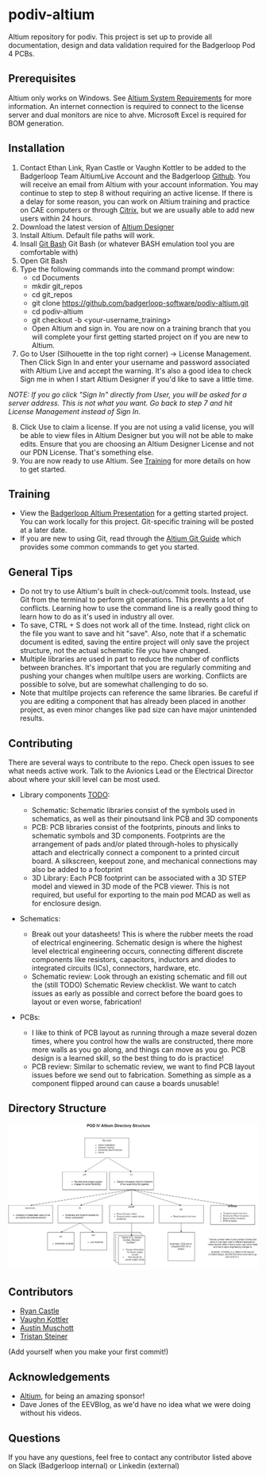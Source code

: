 # podiv-altium
Altium repository for podiv. This project is set up to provide all documentation, design and data validation required for the Badgerloop Pod 4 PCBs.

## Prerequisites
Altium only works on Windows. See  [Altium System Requirements](https://www.altium.com/documentation/18.0/display/ADES/Altium+Designer+-+((System+Requirements))") for more information. An internet connection is required to connect to the license server and dual monitors are nice to ahve. Microsoft Excel is required for BOM generation.

## Installation
1. Contact Ethan Link, Ryan Castle or Vaughn Kottler to be added to the Badgerloop Team AltiumLive Account and the Badgerloop [Github](https://github.com/badgerloop-software"). You will receive an email from Altium with your account information. You may continue to step to step 8 without requiring an active license. If there is a delay for some reason, you can work on Altium training and practice on CAE computers or through [Citrix](https://remote.engr.wisc.edu/vpn/index.html), but we are usually able to add new users within 24 hours. 
2. Download the latest version of [Altium Designer](https://www.altium.com/products/downloads) 
3.  Install Altium. Default file paths will work.
4. Insall [Git Bash](https://gitforwindows.org/") Git Bash (or whatever BASH emulation tool you are comfortable with)
5. Open Git Bash
6. Type the following commands into the command prompt window:
   + cd Documents
   + mkdir git_repos
   + cd git_repos
   + git clone https://github.com/badgerloop-software/podiv-altium.git
   + cd podiv-altium
   + git checkout -b <your-username_training>
   + Open Altium and sign in. You are now on a training branch that you will complete your first getting started project on if you are new to Altium. 
7. Go to User (Silhouette in the top right corner) -> License Management. Then Click Sign In and enter your username and password associated with Altium Live and accept the warning. It's also a good idea to check Sign me in when I start Altium Designer if you'd like to save a little time.

_NOTE: If you go click "Sign In" directly from User, you will be asked for a server address. This is not what you want. Go back to step 7 and hit License Management instead of Sign In._ 

8. Click Use to claim a license. If you are not using a valid license, you will be able to view files in Altium Designer but you will not be able to make edits. Ensure that you are choosing an Altium Designer License and not our PDN License. That's something else. 
9. You are now ready to use Altium. See [Training](#training) for more details on how to get started. 

## Training

+ View the [Badgerloop Altium Presentation](https://uwmadison.box.com/s/2sdt8kfaeyde04sg8edn62u7vtrdsiyx") for a getting started project. You can work locally for this project. Git-specific training will be posted at a later date. 
+ If you are new to using Git, read through the [Altium Git Guide](https://uwmadison.app.box.com/file/324684243638) which provides some common commands to get you started. 

## General Tips
+ Do not try to use Altium's built in check-out/commit tools. Instead, use Git from the terminal to perform git operations. This prevents a lot of conflicts. Learning how to use the command line is a really good thing to learn how to do as it's used in industry all over.
+ To save, CTRL + S does not work all of the time. Instead, right click on the file you want to save and hit "save". Also, note that if a schematic document is edited, saving the entire project will only save the project structure, not the actual schematic file you have changed. 
+ Multiple libraries are used in part to reduce the number of conflicts between branches. It's important that you are regularly commiting and pushing your changes when multilpe users are working. Conflicts are possible to solve, but are somewhat challenging to do so. 
+ Note that multilpe projects can reference the same libraries. Be careful if you are editing a component that has already been placed in another project, as even minor changes like pad size can have major unintended results. 

## Contributing
There are several ways to contribute to the repo. Check open issues to see what needs active work. Talk to the Avionics Lead or the Electrical Director about where your skill level can be most used.
+ Library components [TODO](https://github.com/badgerloop-software/podiv-altium/issues/16):

   + Schematic: Schematic libraries consist of the symbols used in schematics, as well as their pinoutsand link PCB and 3D components
   + PCB: PCB libraries consist of the footprints, pinouts and links to schematic symbols and 3D components. Footprints are the arrangement of pads and/or plated through-holes to physically attach and electrically connect a component to a printed circuit board. A silkscreen, keepout zone, and mechanical connections may also be added to a footprint
   + 3D Library: Each PCB footprint can be associated with a 3D STEP model and viewed in 3D mode of the PCB viewer. This is not required, but useful for exporting to the main pod MCAD as well as for enclosure design. 
+ Schematics:
   + Break out your datasheets! This is where the rubber meets the road of electrical engineering. Schematic design is where the highest level electrical engineering occurs, connecting different discrete components like resistors, capacitors, inductors and diodes to integrated circuits (ICs), connectors, hardware, etc. 
   + Schematic review: Look through an existing schematic and fill out the (still TODO) Schematic Review checklist. We want to catch issues as early as possible and correct before the board goes to layout or even worse, fabrication! 
+ PCBs:
   + I like to think of PCB layout as running through a maze several dozen times, where you control how the walls are constructed, there more more walls as you go along, and things can move as you go. PCB design is a learned skill, so the best thing to do is practice!
   + PCB review: Similar to schematic review, we want to find PCB layout issues before we send out to fabrication. Something as simple as a component flipped around can cause a boards unusable! 

## Directory Structure
![Directory_Structure](https://github.com/badgerloop-software/podiv-altium/blob/master/pdf/directory_structure.png "Directory Structure")

## Contributors
+ [Ryan Castle](https://www.linkedin.com/in/ryan-castle-589721106/)
+ [Vaughn Kottler](https://www.linkedin.com/in/vaughnkottler/)
+ [Austin Muschott](https://www.linkedin.com/in/austin-muschott/)
+ [Tristan Steiner](https://www.linkedin.com/in/tristan-steiner-0bba76106/)

(Add yourself when you make your first commit!)

## Acknowledgements
+ [Altium](www.altium.com), for being an amazing sponsor! 
+ Dave Jones of the EEVBlog, as we'd have no idea what we were doing without his videos.

## Questions
If you have any questions, feel free to contact any contributor listed above on Slack (Badgerloop internal) or Linkedin (external)
